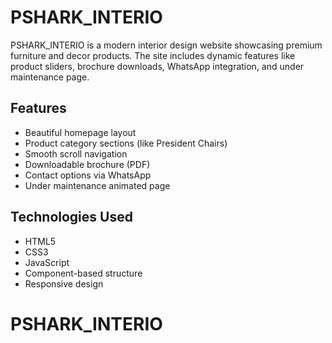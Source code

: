 # PSHARK_INTERIO

PSHARK_INTERIO is a modern interior design website showcasing premium furniture and decor products. The site includes dynamic features like product sliders, brochure downloads, WhatsApp integration, and under maintenance page.

## Features

- Beautiful homepage layout
- Product category sections (like President Chairs)
- Smooth scroll navigation
- Downloadable brochure (PDF)
- Contact options via WhatsApp
- Under maintenance animated page

## Technologies Used

- HTML5
- CSS3
- JavaScript
- Component-based structure
- Responsive design


# PSHARK_INTERIO